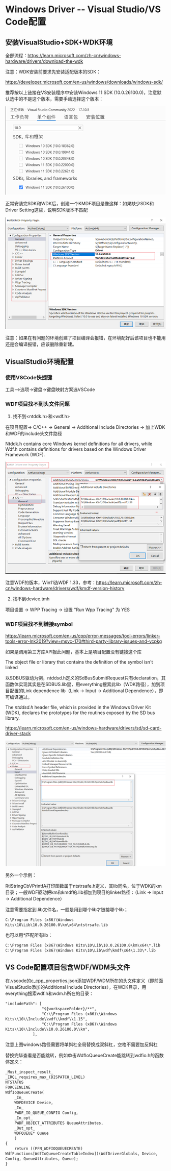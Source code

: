 # Windows Driver -- Visual Studio/VS Code配置

## 安装VisualStudio+SDK+WDK环境

全部流程：https://learn.microsoft.com/zh-cn/windows-hardware/drivers/download-the-wdk

注意：WDK安装前要求先安装适配版本的SDK：

https://developer.microsoft.com/en-us/windows/downloads/windows-sdk/

推荐按以上链接在VS安装程序中安装Windows 11 SDK (10.0.26100.0)，注意默认选中的不是这个版本，需要手动选择这个版本：

![image-20240812164012107](https://raw.githubusercontent.com/cursorhu/blog-images-on-picgo/master/images/202408121640199.png)

正常安装完SDK和WDK后，创建一个KMDF项目是像这样：如果缺少SDK和Driver Setting这些，说明SDK版本不匹配

![image-20240812164731134](https://raw.githubusercontent.com/cursorhu/blog-images-on-picgo/master/images/202408121647174.png)

注意：如果在有问题的环境创建了项目编译会报错，在环境配好后该项目也不能用还是会编译报错，应该删除重新建。

## VisualStudio环境配置

### 使用VSCode快捷键

工具–>选项->键盘->键盘映射方案选VSCode

### WDF项目找不到头文件问题

1. 找不到<ntddk.h>和<wdf.h>

在项目配置-> C/C++ -> General -> Additional Include Directories -> 加上WDK和WDF的include头文件路径

Ntddk.h contains core Windows kernel definitions for all drivers, while Wdf.h
contains definitions for drivers based on the Windows Driver Framework (WDF).  

![image-20240812104158672](https://raw.githubusercontent.com/cursorhu/blog-images-on-picgo/master/images/202408121042763.png)

注意WDF的版本，Win11选WDF 1.33，参考：https://learn.microsoft.com/zh-cn/windows-hardware/drivers/wdf/kmdf-version-history

2. 找不到device.tmh

项目设置 -> WPP Tracing -> 设置 "Run Wpp Tracing" 为 YES

### WDF项目找不到链接symbol

https://learn.microsoft.com/en-us/cpp/error-messages/tool-errors/linker-tools-error-lnk2019?view=msvc-170#third-party-library-issues-and-vcpkg

如果是调用第三方库API报此问题，基本上是项目配置没有链接这个库

The object file or library that contains the definition of the symbol isn't linked

以SDBUS驱动为例，ntddsd.h定义的SdBusSubmitRequest只有declaration，其函数体实现其实是在SDBUS.lib里，用everything搜索此lib（WDK路径），加到项目配置的Link dependence lib（Link -> Input -> Additional Dependence），即可编译通过。

The *ntddsd.h* header file, which is provided in the Windows Driver Kit (WDK), declares the prototypes for the routines exposed by the SD bus library.

https://learn.microsoft.com/en-us/windows-hardware/drivers/sd/sd-card-driver-stack

![image-20240822195016239](https://raw.githubusercontent.com/cursorhu/blog-images-on-picgo/master/images/202408221950345.png)

另外一个示例：

RtlStringCbVPrintfA打印函数属于ntstrsafe.h定义，其lib同名，位于WDK的km目录；一般WDF驱动把km和kmdf的.lib都加到项目的linker路径：（Link -> Input -> Additional Dependence）

注意需要指定到.lib文件名，一般是用到哪个lib才链接哪个lib；

```
C:\Program Files (x86)\Windows Kits\10\Lib\10.0.26100.0\km\x64\ntstrsafe.lib
```

也可以用*匹配所有lib：

```
C:\Program Files (x86)\Windows Kits\10\Lib\10.0.26100.0\km\x64\*.lib
C:\Program Files (x86)\Windows Kits\10\Lib\wdf\kmdf\x64\1.33\*.lib
```

## VS Code配置项目包含WDF/WDM头文件

在.vscode的c_cpp_properties.json添加WDF/WDM所在的头文件定义（即前面VisualStudio添加的Additional Include Directories），在WDK目录，用everything搜索wdf.h和wdm.h所在的目录：

```
"includePath": [
                "${workspaceFolder}/**",
                "C:\\Program Files (x86)\\Windows Kits\\10\\Include\\wdf\\kmdf\\1.15",
                "C:\\Program Files (x86)\\Windows Kits\\10\\Include\\10.0.26100.0\\km",
            ],
```

注意上图windows路径需要将单斜杠全局替换成双斜杠，空格不需要加反斜杠

替换完毕查看是否能跳转，例如单击WdfIoQueueCreate能跳转到wdfio.h的函数体定义：

```
_Must_inspect_result_
_IRQL_requires_max_(DISPATCH_LEVEL)
NTSTATUS
FORCEINLINE
WdfIoQueueCreate(
    _In_
    WDFDEVICE Device,
    _In_
    PWDF_IO_QUEUE_CONFIG Config,
    _In_opt_
    PWDF_OBJECT_ATTRIBUTES QueueAttributes,
    _Out_opt_
    WDFQUEUE* Queue
    )
{
    return ((PFN_WDFIOQUEUECREATE) WdfFunctions[WdfIoQueueCreateTableIndex])(WdfDriverGlobals, Device, Config, QueueAttributes, Queue);
}
```

